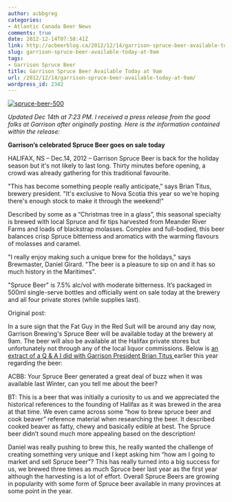 ```yaml
---
author: acbbgreg
categories:
- Atlantic Canada Beer News
comments: true
date: 2012-12-14T07:58:41Z
link: http://acbeerblog.ca/2012/12/14/garrison-spruce-beer-available-today-at-9am/
slug: garrison-spruce-beer-available-today-at-9am
tags:
- Garrison Spruce Beer
title: Garrison Spruce Beer Available Today at 9am
url: /2012/12/14/garrison-spruce-beer-available-today-at-9am/
wordpress_id: 2342
---
```


[![spruce-beer-500](http://acbeerblog.ca/wp-content/uploads/2012/02/spruce-beer-500.png)](http://atlanticcanadabeerblog.wordpress.com/2012/02/11/get-your-garrison-spruce-beer-while-you-still-can/spruce-beer-500/)

_Updated Dec 14th at 7:23 PM.  I received a press release from the good folks at Garrison after originally posting.  Here is the information contained within the release:_

**Garrison’s celebrated Spruce Beer goes on sale today**

HALIFAX, NS – Dec.14, 2012 – Garrison Spruce Beer is back for the holiday season but it's not likely to last long. Thirty minutes before opening, a crowd was already gathering for this traditional favourite.

"This has become something people really anticipate," says Brian Titus, brewery president. "It's exclusive to Nova Scotia this year so we're hoping there's enough stock to make it through the weekend!"

Described by some as a “Christmas tree in a glass”, this seasonal specialty is brewed with local Spruce and fir tips harvested from Meander River Farms and loads of blackstrap molasses. Complex and full-bodied, this beer balances crisp Spruce bitterness and aromatics with the warming flavours of molasses and caramel.

"I really enjoy making such a unique brew for the holidays," says Brewmaster, Daniel Girard. "The beer is a pleasure to sip on and it has so much history in the Maritimes".

"Spruce Beer" is 7.5% alc/vol with moderate bitterness. It’s packaged in 500ml single-serve bottles and officially went on sale today at the brewery and all four private stores (while supplies last).

Original post:

In a sure sign that the Fat Guy in the Red Suit will be around any day now, Garrison Brewing's Spruce Beer will be available today at the brewery at 9am.  The beer will also be available at the Halifax private stores but unfortunately not through any of the local liquor commissions.  Below is [an extract of a Q & A I did with Garrison President Brian Titus ](http://atlanticcanadabeerblog.wordpress.com/2012/08/02/q-and-a-with-garrison-brewing-co-president-brian-titus/)earlier this year regarding the beer:

ACBB: Your Spruce Beer generated a great deal of buzz when it was available last Winter, can you tell me about the beer?

BT: This is a beer that was initially a curiosity to us and we appreciated the historical references to the founding of Halifax as it was brewed in the area at that time. We even came across some “how to brew spruce beer and cook beaver” reference material when researching the beer. It described cooked beaver as fatty, chewy and basically edible at best. The Spruce beer didn’t sound much more appealing based on the description!

Daniel was really pushing to brew this, he really wanted the challenge of creating something very unique and I kept asking him “how am I going to market and sell Spruce beer”? This has really turned into a big success for us, we brewed three times as much Spruce beer last year as the first year although the harvesting is a lot of effort. Overall Spruce Beers are growing in popularity with some form of Spruce beer available in many provinces at some point in the year.
